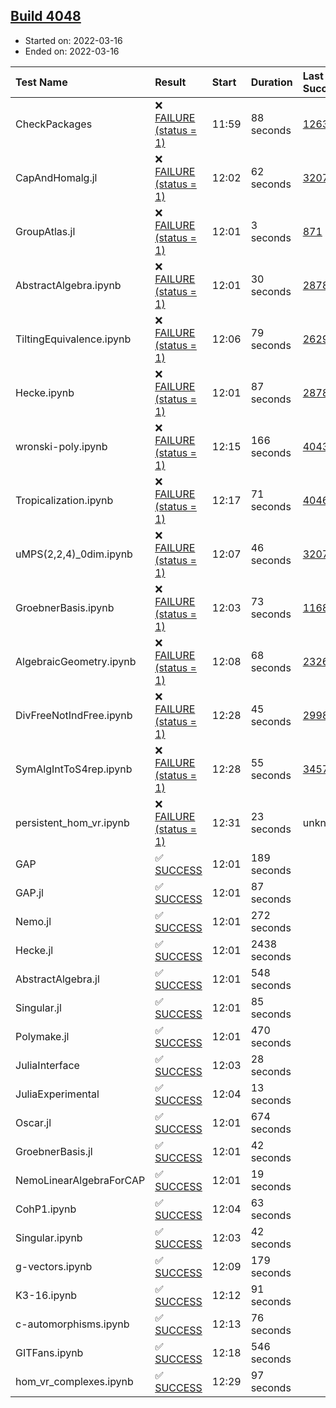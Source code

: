 ## [Build 4048](https://oscarci.mathematik.uni-kl.de/job/oscar-stable/4048/)

* Started on: 2022-03-16
* Ended on: 2022-03-16

| Test Name    | Result | Start | Duration | Last Success | First Failure |
|:-------------|:-------|:------|:---------|:-------------|:--------------|
| CheckPackages | ❌ [FAILURE (status = 1)](https://oscarci.mathematik.uni-kl.de/job/oscar-stable/4048/artifact/logs/build-4048/CheckPackages.log) | 11:59 | 88 seconds | [1263](https://oscarci.mathematik.uni-kl.de/job/oscar-stable/1263/) | [1264](https://oscarci.mathematik.uni-kl.de/job/oscar-stable/1264/) |
| CapAndHomalg.jl | ❌ [FAILURE (status = 1)](https://oscarci.mathematik.uni-kl.de/job/oscar-stable/4048/artifact/logs/build-4048/CapAndHomalg.jl.log) | 12:02 | 62 seconds | [3207](https://oscarci.mathematik.uni-kl.de/job/oscar-stable/3207/) | [3208](https://oscarci.mathematik.uni-kl.de/job/oscar-stable/3208/) |
| GroupAtlas.jl | ❌ [FAILURE (status = 1)](https://oscarci.mathematik.uni-kl.de/job/oscar-stable/4048/artifact/logs/build-4048/GroupAtlas.jl.log) | 12:01 | 3 seconds | [871](https://oscarci.mathematik.uni-kl.de/job/oscar-stable/871/) | [872](https://oscarci.mathematik.uni-kl.de/job/oscar-stable/872/) |
| AbstractAlgebra.ipynb | ❌ [FAILURE (status = 1)](https://oscarci.mathematik.uni-kl.de/job/oscar-stable/4048/artifact/logs/build-4048/AbstractAlgebra.ipynb.log) | 12:01 | 30 seconds | [2878](https://oscarci.mathematik.uni-kl.de/job/oscar-stable/2878/) | [2879](https://oscarci.mathematik.uni-kl.de/job/oscar-stable/2879/) |
| TiltingEquivalence.ipynb | ❌ [FAILURE (status = 1)](https://oscarci.mathematik.uni-kl.de/job/oscar-stable/4048/artifact/logs/build-4048/TiltingEquivalence.ipynb.log) | 12:06 | 79 seconds | [2629](https://oscarci.mathematik.uni-kl.de/job/oscar-stable/2629/) | [2630](https://oscarci.mathematik.uni-kl.de/job/oscar-stable/2630/) |
| Hecke.ipynb | ❌ [FAILURE (status = 1)](https://oscarci.mathematik.uni-kl.de/job/oscar-stable/4048/artifact/logs/build-4048/Hecke.ipynb.log) | 12:01 | 87 seconds | [2878](https://oscarci.mathematik.uni-kl.de/job/oscar-stable/2878/) | [2879](https://oscarci.mathematik.uni-kl.de/job/oscar-stable/2879/) |
| wronski-poly.ipynb | ❌ [FAILURE (status = 1)](https://oscarci.mathematik.uni-kl.de/job/oscar-stable/4048/artifact/logs/build-4048/wronski-poly.ipynb.log) | 12:15 | 166 seconds | [4043](https://oscarci.mathematik.uni-kl.de/job/oscar-stable/4043/) | [4044](https://oscarci.mathematik.uni-kl.de/job/oscar-stable/4044/) |
| Tropicalization.ipynb | ❌ [FAILURE (status = 1)](https://oscarci.mathematik.uni-kl.de/job/oscar-stable/4048/artifact/logs/build-4048/Tropicalization.ipynb.log) | 12:17 | 71 seconds | [4046](https://oscarci.mathematik.uni-kl.de/job/oscar-stable/4046/) | [4047](https://oscarci.mathematik.uni-kl.de/job/oscar-stable/4047/) |
| uMPS(2,2,4)_0dim.ipynb | ❌ [FAILURE (status = 1)](https://oscarci.mathematik.uni-kl.de/job/oscar-stable/4048/artifact/logs/build-4048/uMPS-2-2-4-_0dim.ipynb.log) | 12:07 | 46 seconds | [3207](https://oscarci.mathematik.uni-kl.de/job/oscar-stable/3207/) | [3208](https://oscarci.mathematik.uni-kl.de/job/oscar-stable/3208/) |
| GroebnerBasis.ipynb | ❌ [FAILURE (status = 1)](https://oscarci.mathematik.uni-kl.de/job/oscar-stable/4048/artifact/logs/build-4048/GroebnerBasis.ipynb.log) | 12:03 | 73 seconds | [1168](https://oscarci.mathematik.uni-kl.de/job/oscar-stable/1168/) | [1169](https://oscarci.mathematik.uni-kl.de/job/oscar-stable/1169/) |
| AlgebraicGeometry.ipynb | ❌ [FAILURE (status = 1)](https://oscarci.mathematik.uni-kl.de/job/oscar-stable/4048/artifact/logs/build-4048/AlgebraicGeometry.ipynb.log) | 12:08 | 68 seconds | [2326](https://oscarci.mathematik.uni-kl.de/job/oscar-stable/2326/) | [2327](https://oscarci.mathematik.uni-kl.de/job/oscar-stable/2327/) |
| DivFreeNotIndFree.ipynb | ❌ [FAILURE (status = 1)](https://oscarci.mathematik.uni-kl.de/job/oscar-stable/4048/artifact/logs/build-4048/DivFreeNotIndFree.ipynb.log) | 12:28 | 45 seconds | [2998](https://oscarci.mathematik.uni-kl.de/job/oscar-stable/2998/) | [2999](https://oscarci.mathematik.uni-kl.de/job/oscar-stable/2999/) |
| SymAlgIntToS4rep.ipynb | ❌ [FAILURE (status = 1)](https://oscarci.mathematik.uni-kl.de/job/oscar-stable/4048/artifact/logs/build-4048/SymAlgIntToS4rep.ipynb.log) | 12:28 | 55 seconds | [3457](https://oscarci.mathematik.uni-kl.de/job/oscar-stable/3457/) | [3458](https://oscarci.mathematik.uni-kl.de/job/oscar-stable/3458/) |
| persistent_hom_vr.ipynb | ❌ [FAILURE (status = 1)](https://oscarci.mathematik.uni-kl.de/job/oscar-stable/4048/artifact/logs/build-4048/persistent_hom_vr.ipynb.log) | 12:31 | 23 seconds | unknown | unknown |
| GAP | ✅ [SUCCESS](https://oscarci.mathematik.uni-kl.de/job/oscar-stable/4048/artifact/logs/build-4048/GAP.log) | 12:01 | 189 seconds |  |  |
| GAP.jl | ✅ [SUCCESS](https://oscarci.mathematik.uni-kl.de/job/oscar-stable/4048/artifact/logs/build-4048/GAP.jl.log) | 12:01 | 87 seconds |  |  |
| Nemo.jl | ✅ [SUCCESS](https://oscarci.mathematik.uni-kl.de/job/oscar-stable/4048/artifact/logs/build-4048/Nemo.jl.log) | 12:01 | 272 seconds |  |  |
| Hecke.jl | ✅ [SUCCESS](https://oscarci.mathematik.uni-kl.de/job/oscar-stable/4048/artifact/logs/build-4048/Hecke.jl.log) | 12:01 | 2438 seconds |  |  |
| AbstractAlgebra.jl | ✅ [SUCCESS](https://oscarci.mathematik.uni-kl.de/job/oscar-stable/4048/artifact/logs/build-4048/AbstractAlgebra.jl.log) | 12:01 | 548 seconds |  |  |
| Singular.jl | ✅ [SUCCESS](https://oscarci.mathematik.uni-kl.de/job/oscar-stable/4048/artifact/logs/build-4048/Singular.jl.log) | 12:01 | 85 seconds |  |  |
| Polymake.jl | ✅ [SUCCESS](https://oscarci.mathematik.uni-kl.de/job/oscar-stable/4048/artifact/logs/build-4048/Polymake.jl.log) | 12:01 | 470 seconds |  |  |
| JuliaInterface | ✅ [SUCCESS](https://oscarci.mathematik.uni-kl.de/job/oscar-stable/4048/artifact/logs/build-4048/JuliaInterface.log) | 12:03 | 28 seconds |  |  |
| JuliaExperimental | ✅ [SUCCESS](https://oscarci.mathematik.uni-kl.de/job/oscar-stable/4048/artifact/logs/build-4048/JuliaExperimental.log) | 12:04 | 13 seconds |  |  |
| Oscar.jl | ✅ [SUCCESS](https://oscarci.mathematik.uni-kl.de/job/oscar-stable/4048/artifact/logs/build-4048/Oscar.jl.log) | 12:01 | 674 seconds |  |  |
| GroebnerBasis.jl | ✅ [SUCCESS](https://oscarci.mathematik.uni-kl.de/job/oscar-stable/4048/artifact/logs/build-4048/GroebnerBasis.jl.log) | 12:01 | 42 seconds |  |  |
| NemoLinearAlgebraForCAP | ✅ [SUCCESS](https://oscarci.mathematik.uni-kl.de/job/oscar-stable/4048/artifact/logs/build-4048/NemoLinearAlgebraForCAP.log) | 12:01 | 19 seconds |  |  |
| CohP1.ipynb | ✅ [SUCCESS](https://oscarci.mathematik.uni-kl.de/job/oscar-stable/4048/artifact/logs/build-4048/CohP1.ipynb.log) | 12:04 | 63 seconds |  |  |
| Singular.ipynb | ✅ [SUCCESS](https://oscarci.mathematik.uni-kl.de/job/oscar-stable/4048/artifact/logs/build-4048/Singular.ipynb.log) | 12:03 | 42 seconds |  |  |
| g-vectors.ipynb | ✅ [SUCCESS](https://oscarci.mathematik.uni-kl.de/job/oscar-stable/4048/artifact/logs/build-4048/g-vectors.ipynb.log) | 12:09 | 179 seconds |  |  |
| K3-16.ipynb | ✅ [SUCCESS](https://oscarci.mathematik.uni-kl.de/job/oscar-stable/4048/artifact/logs/build-4048/K3-16.ipynb.log) | 12:12 | 91 seconds |  |  |
| c-automorphisms.ipynb | ✅ [SUCCESS](https://oscarci.mathematik.uni-kl.de/job/oscar-stable/4048/artifact/logs/build-4048/c-automorphisms.ipynb.log) | 12:13 | 76 seconds |  |  |
| GITFans.ipynb | ✅ [SUCCESS](https://oscarci.mathematik.uni-kl.de/job/oscar-stable/4048/artifact/logs/build-4048/GITFans.ipynb.log) | 12:18 | 546 seconds |  |  |
| hom_vr_complexes.ipynb | ✅ [SUCCESS](https://oscarci.mathematik.uni-kl.de/job/oscar-stable/4048/artifact/logs/build-4048/hom_vr_complexes.ipynb.log) | 12:29 | 97 seconds |  |  |

